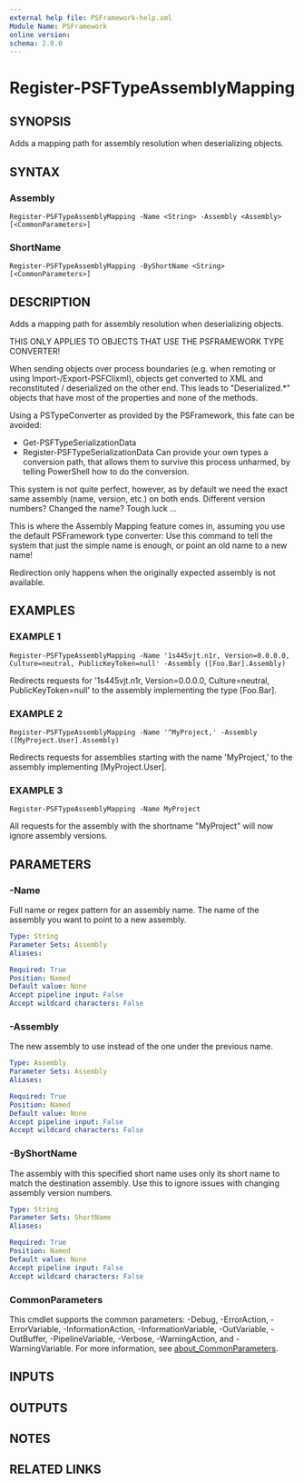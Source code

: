 ```yaml
---
external help file: PSFramework-help.xml
Module Name: PSFramework
online version:
schema: 2.0.0
---
```


# Register-PSFTypeAssemblyMapping

## SYNOPSIS
Adds a mapping path for assembly resolution when deserializing objects.

## SYNTAX

### Assembly
```
Register-PSFTypeAssemblyMapping -Name <String> -Assembly <Assembly> [<CommonParameters>]
```

### ShortName
```
Register-PSFTypeAssemblyMapping -ByShortName <String> [<CommonParameters>]
```

## DESCRIPTION
Adds a mapping path for assembly resolution when deserializing objects.

THIS ONLY APPLIES TO OBJECTS THAT USE THE PSFRAMEWORK TYPE CONVERTER!

When sending objects over process boundaries (e.g.
when remoting or using Import-/Export-PSFClixml),
objects get converted to XML and reconstituted / deserialized on the other end.
This leads to "Deserialized.*" objects that have most of the properties and none of the methods.

Using a PSTypeConverter as provided by the PSFramework, this fate can be avoided:
+ Get-PSFTypeSerializationData
+ Register-PSFTypeSerializationData
Can provide your own types a conversion path, that allows them to survive this process unharmed,
by telling PowerShell how to do the conversion.

This system is not quite perfect, however, as by default we need the exact same assembly (name, version, etc.) on both ends.
Different version numbers?
Changed the name?
Tough luck ...

This is where the Assembly Mapping feature comes in, assuming you use the default PSFramework type converter:
Use this command to tell the system that just the simple name is enough, or point an old name to a new name!

Redirection only happens when the originally expected assembly is not available.

## EXAMPLES

### EXAMPLE 1
```
Register-PSFTypeAssemblyMapping -Name '1s445vjt.n1r, Version=0.0.0.0, Culture=neutral, PublicKeyToken=null' -Assembly ([Foo.Bar].Assembly)
```

Redirects requests for '1s445vjt.n1r, Version=0.0.0.0, Culture=neutral, PublicKeyToken=null' to the assembly implementing the type \[Foo.Bar\].

### EXAMPLE 2
```
Register-PSFTypeAssemblyMapping -Name '^MyProject,' -Assembly ([MyProject.User].Assembly)
```

Redirects requests for assemblies starting with the name 'MyProject,' to the assembly implementing \[MyProject.User\].

### EXAMPLE 3
```
Register-PSFTypeAssemblyMapping -Name MyProject
```

All requests for the assembly with the shortname "MyProject" will now ignore assembly versions.

## PARAMETERS

### -Name
Full name or regex pattern for an assembly name.
The name of the assembly you want to point to a new assembly.

```yaml
Type: String
Parameter Sets: Assembly
Aliases:

Required: True
Position: Named
Default value: None
Accept pipeline input: False
Accept wildcard characters: False
```

### -Assembly
The new assembly to use instead of the one under the previous name.

```yaml
Type: Assembly
Parameter Sets: Assembly
Aliases:

Required: True
Position: Named
Default value: None
Accept pipeline input: False
Accept wildcard characters: False
```

### -ByShortName
The assembly with this specified short name uses only its short name to match the destination assembly.
Use this to ignore issues with changing assembly version numbers.

```yaml
Type: String
Parameter Sets: ShortName
Aliases:

Required: True
Position: Named
Default value: None
Accept pipeline input: False
Accept wildcard characters: False
```

### CommonParameters
This cmdlet supports the common parameters: -Debug, -ErrorAction, -ErrorVariable, -InformationAction, -InformationVariable, -OutVariable, -OutBuffer, -PipelineVariable, -Verbose, -WarningAction, and -WarningVariable. For more information, see [about_CommonParameters](http://go.microsoft.com/fwlink/?LinkID=113216).

## INPUTS

## OUTPUTS

## NOTES

## RELATED LINKS
